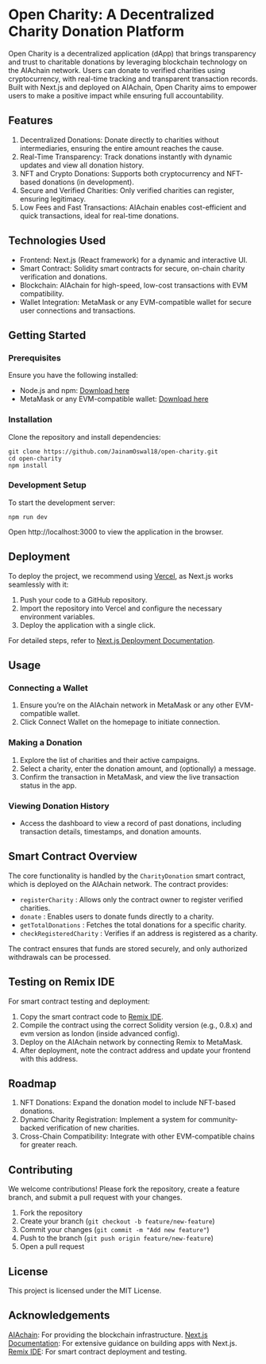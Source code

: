 # Open Charity: A Decentralized Charity Donation Platform

Open Charity is a decentralized application (dApp) that brings transparency and trust to charitable donations by leveraging blockchain technology on the AIAchain network. Users can donate to verified charities using cryptocurrency, with real-time tracking and transparent transaction records. Built with Next.js and deployed on AIAchain, Open Charity aims to empower users to make a positive impact while ensuring full accountability.


## Features
1. Decentralized Donations: Donate directly to charities without intermediaries, ensuring the entire amount reaches the cause.
2. Real-Time Transparency: Track donations instantly with dynamic updates and view all donation history.
3. NFT and Crypto Donations: Supports both cryptocurrency and NFT-based donations (in development).
4. Secure and Verified Charities: Only verified charities can register, ensuring legitimacy.
5. Low Fees and Fast Transactions: AIAchain enables cost-efficient and quick transactions, ideal for real-time donations.


## Technologies Used
- Frontend: Next.js (React framework) for a dynamic and interactive UI.
- Smart Contract: Solidity smart contracts for secure, on-chain charity verification and donations.
- Blockchain: AIAchain for high-speed, low-cost transactions with EVM compatibility.
- Wallet Integration: MetaMask or any EVM-compatible wallet for secure user connections and transactions.


## Getting Started
### Prerequisites

Ensure you have the following installed:

- Node.js and npm: [Download here]()
- MetaMask or any EVM-compatible wallet: [Download here]()

### Installation

Clone the repository and install dependencies:

```
git clone https://github.com/JainamOswal18/open-charity.git
cd open-charity
npm install
```

### Development Setup

To start the development server:

```
npm run dev
```

Open http://localhost:3000 to view the application in the browser.



## Deployment

To deploy the project, we recommend using [Vercel](), as Next.js works seamlessly with it:
1. Push your code to a GitHub repository.
2. Import the repository into Vercel and configure the necessary environment variables.
3. Deploy the application with a single click.

For detailed steps, refer to [Next.js Deployment Documentation]().



## Usage

### Connecting a Wallet

1. Ensure you’re on the AIAchain network in MetaMask or any other EVM-compatible wallet.
2. Click Connect Wallet on the homepage to initiate connection.

### Making a Donation

1. Explore the list of charities and their active campaigns.
2. Select a charity, enter the donation amount, and (optionally) a message.
3. Confirm the transaction in MetaMask, and view the live transaction status in the app.

### Viewing Donation History

- Access the dashboard to view a record of past donations, including transaction details, timestamps, and donation amounts.



## Smart Contract Overview

The core functionality is handled by the `CharityDonation` smart contract, which is deployed on the AIAchain network. The contract provides:

- `registerCharity` : Allows only the contract owner to register verified charities.
- `donate` : Enables users to donate funds directly to a charity.
- `getTotalDonations` : Fetches the total donations for a specific charity.
- `checkRegisteredCharity` : Verifies if an address is registered as a charity.
    
The contract ensures that funds are stored securely, and only authorized withdrawals can be processed.



## Testing on Remix IDE

For smart contract testing and deployment:

1. Copy the smart contract code to [Remix IDE]().
2. Compile the contract using the correct Solidity version (e.g., 0.8.x) and evm version as london (inside advanced config).
3. Deploy on the AIAchain network by connecting Remix to MetaMask.
4. After deployment, note the contract address and update your frontend with this address.



## Roadmap

1. NFT Donations: Expand the donation model to include NFT-based donations.
2. Dynamic Charity Registration: Implement a system for community-backed verification of new charities.
3. Cross-Chain Compatibility: Integrate with other EVM-compatible chains for greater reach.



## Contributing

We welcome contributions! Please fork the repository, create a feature branch, and submit a pull request with your changes.

1. Fork the repository
2. Create your branch (`git checkout -b feature/new-feature`)
3. Commit your changes (`git commit -m "Add new feature"`)
4. Push to the branch (`git push origin feature/new-feature`)    
5. Open a pull request



## License

This project is licensed under the MIT License.



## Acknowledgements

[AIAchain](): For providing the blockchain infrastructure.
[Next.js Documentation](): For extensive guidance on building apps with Next.js.
[Remix IDE](): For smart contract deployment and testing.






<!-- This is a [Next.js](https://nextjs.org) project bootstrapped with [`create-next-app`](https://nextjs.org/docs/app/api-reference/cli/create-next-app).

## Getting Started

First, run the development server:

```bash
npm run dev
# or
yarn dev
# or
pnpm dev
# or
bun dev
```

Open [http://localhost:3000](http://localhost:3000) with your browser to see the result.

You can start editing the page by modifying `app/page.tsx`. The page auto-updates as you edit the file.

This project uses [`next/font`](https://nextjs.org/docs/app/building-your-application/optimizing/fonts) to automatically optimize and load [Geist](https://vercel.com/font), a new font family for Vercel.

## Learn More

To learn more about Next.js, take a look at the following resources:

- [Next.js Documentation](https://nextjs.org/docs) - learn about Next.js features and API.
- [Learn Next.js](https://nextjs.org/learn) - an interactive Next.js tutorial.

You can check out [the Next.js GitHub repository](https://github.com/vercel/next.js) - your feedback and contributions are welcome!

## Deploy on Vercel

The easiest way to deploy your Next.js app is to use the [Vercel Platform](https://vercel.com/new?utm_medium=default-template&filter=next.js&utm_source=create-next-app&utm_campaign=create-next-app-readme) from the creators of Next.js.

Check out our [Next.js deployment documentation](https://nextjs.org/docs/app/building-your-application/deploying) for more details. -->
